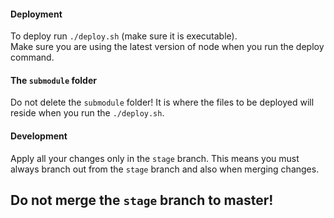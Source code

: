 #### Deployment  
To deploy run `./deploy.sh` (make sure it is executable).  
Make sure you are using the latest version of node when you run the deploy command.  

#### The `submodule` folder
Do not delete the `submodule` folder!
It is where the files to be deployed will reside when you run the `./deploy.sh`.  

#### Development  
Apply all your changes only in the `stage` branch.
This means you must always branch out from the `stage` branch and also when merging changes.

## Do not merge the `stage` branch to master!